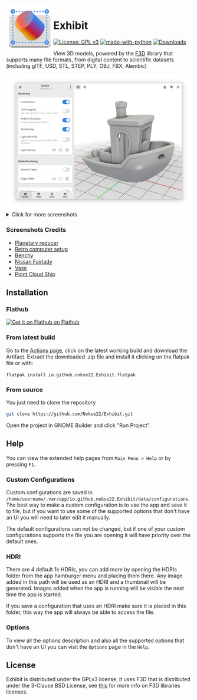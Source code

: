 <img height="128" src="data/icons/hicolor/scalable/apps/io.github.nokse22.Exhibit.svg" align="left"/>

# Exhibit
  [![License: GPL v3](https://img.shields.io/badge/License-GPLv3-blue.svg)](https://www.gnu.org/licenses/gpl-3.0)
  [![made-with-python](https://img.shields.io/badge/Made%20with-Python-ff7b3f.svg)](https://www.python.org/)
  [![Downloads](https://img.shields.io/badge/dynamic/json?color=brightgreen&label=Flathub%20Downloads&query=%24.installs_total&url=https%3A%2F%2Fflathub.org%2Fapi%2Fv2%2Fstats%2Fio.github.nokse22.Exhibit)](https://flathub.org/apps/details/io.github.nokse22.Exhibit)
  

View 3D models, powered by the [F3D](https://github.com/f3d-app/f3d) library that supports many file formats, from digital content to scientific datasets (including glTF, USD, STL, STEP, PLY, OBJ, FBX, Alembic)

<div align="center">
    <img src="data/resources/screenshot 1.png" max-height="500"/>
</div>
<details>
<summary>Click for more screenshots</summary>
    <div align="center">
    <img src="data/resources/screenshot 2.png" max-height="500"/>
    <img src="data/resources/screenshot 3.png" max-height="500"/>
    <img src="data/resources/screenshot 4.png" max-height="500"/>
    <img src="data/resources/screenshot 5.png" max-height="500"/>
    <img src="data/resources/screenshot 6.png" max-height="500"/>
    <img src="data/resources/screenshot 7.png" max-height="500"/>
    </div>
</details>

### Screenshots Credits
- [Planetary reducer](https://sketchfab.com/3d-models/planet-reducer-animation-273823b0b7014a31a1ef2e1148ca8205)
- [Retro computer setup](https://sketchfab.com/3d-models/retro-computer-setup-free-82eaf2047e0447a1bfea22482f1d1404)
- [Benchy](https://www.printables.com/model/3161-3d-benchy#preview:file-3QVl)
- [Nissan Fairlady](https://sketchfab.com/3d-models/nissan-fairlady-z-s30240z-1978-0d9286ebb8cc426e993e1d398b874a34)
- [Vase](https://sketchfab.com/3d-models/vase-rawscan-98a29620a45e47ccb80a75d5416c8255)
- [Point Cloud Ship](https://sketchfab.com/3d-models/mv-spartan-point-cloud-3bf41cd55bd1406b99f7008c0184a057)

## Installation

### Flathub
<a href='https://flathub.org/apps/io.github.nokse22.Exhibit'>
<img height='80' alt='Get it on Flathub on Flathub' src='https://flathub.org/api/badge'/>
</a>

### From latest build

Go to the [Actions page](https://github.com/Nokse22/Exhibit/actions), click on the latest working build and download the Artifact.
Extract the downloaded .zip file and install it clicking on the flatpak file or with:

`flatpak install io.github.nokse22.Exhibit.flatpak`

### From source

You just need to clone the repository

```sh
git clone https://github.com/Nokse22/Exhibit.git
```

Open the project in GNOME Builder and click "Run Project".

## Help

You can view the extended help pages from `Main Menu > Help` or by pressing `F1`.

### Custom Configurations
Custom configurations are saved in `/home/username/.var/app/io.github.nokse22.Exhibit/data/configurations`. The best way to make a custom configuration is to use the app and save it to file, but if you want to use some of the supported options that don't have an UI you will need to later edit it manually.

The default configurations can not be changed, but if one of your custom configurations supports the file you are opening it will have priority over the default ones.

### HDRI
There are 4 default 1k HDRIs, you can add more by opening the HDRIs folder from the app hamburger menu and placing them there. Any image added in this path will be used as an HDRI and a thumbnail will be generated. Images added when the app is running will be visible the next time the app is started.

If you save a configuration that uses an HDRI make sure it is placed in this folder, this way the app will always be able to access the file.

### Options
To view all the options description and also all the supported options that don't have an UI you can visit the `Options` page in the `Help`.

## License

Exhibit is distributed under the GPLv3 license, it uses F3D that is distributed under the 3-Clause BSD License, see [this](https://github.com/f3d-app/f3d?tab=readme-ov-file#license) for more info on F3D libraries licenses.
